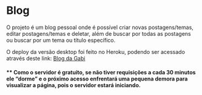 # Blog 

O projeto é um blog pessoal onde é possível criar novas postagens/temas, editar postagens/temas e deletar, além de buscar por todas as postagens ou buscar por um tema ou título específico.

O deploy da versão desktop foi feito no Heroku, podendo ser acessado através deste link: [Blog da Gabi](https://blogdagabi.herokuapp.com/)



#### ** Como o servidor é gratuito, se não tiver requisições a cada 30 minutos ele “dorme” e o próximo acesso enfrentará uma pequena demora para visualizar a página, pois o servidor estará iniciando.

